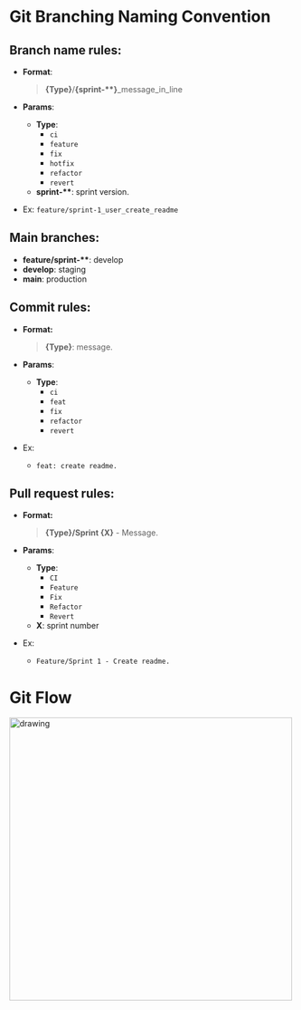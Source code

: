 # **Git Branching Naming Convention**

## **Branch name rules:**

- **Format**:

  > **{Type}**/**{sprint-\*\*}**\_message_in_line

- **Params**:

  - **Type**:
    - `ci`
    - `feature`
    - `fix`
    - `hotfix`
    - `refactor`
    - `revert`
  - **sprint-\*\***: sprint version.

- Ex: `feature/sprint-1_user_create_readme`

## **Main branches:**

- **feature/sprint-\*\***: develop
- **develop**: staging
- **main**: production

## **Commit rules:**

- **Format:**

  > **{Type}**: message.

- **Params**:
  - **Type**:
    - `ci`
    - `feat`
    - `fix`
    - `refactor`
    - `revert`
- Ex:
  - `feat: create readme.`

## **Pull request rules:**

- **Format:**

  > **{Type}/Sprint {X}** - Message.

- **Params**:
  - **Type**:
    - `CI`
    - `Feature`
    - `Fix`
    - `Refactor`
    - `Revert`
  - **X**: sprint number
- Ex:
  - `Feature/Sprint 1 - Create readme.`

# Git Flow

<img src="https://wac-cdn.atlassian.com/dam/jcr:cc0b526e-adb7-4d45-874e-9bcea9898b4a/04%20Hotfix%20branches.svg?cdnVersion=456" alt="drawing" style="width:500px;"/>
